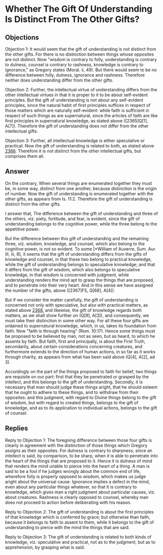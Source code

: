 # Whether The Gift Of Understanding Is Distinct From The Other Gifts?

## Objections

Objection 1: It would seem that the gift of understanding is not distinct from the other gifts. For there is no distinction between things whose opposites are not distinct. Now "wisdom is contrary to folly, understanding is contrary to dulness, counsel is contrary to rashness, knowledge is contrary to ignorance," as Gregory states (Moral. ii, 49). But there would seem to be no difference between folly, dulness, ignorance and rashness. Therefore neither does understanding differ from the other gifts.

Objection 2: Further, the intellectual virtue of understanding differs from the other intellectual virtues in that it is proper to it to be about self-evident principles. But the gift of understanding is not about any self-evident principles, since the natural habit of first principles suffices in respect of those matters which are naturally self-evident: while faith is sufficient in respect of such things as are supernatural, since the articles of faith are like first principles in supernatural knowledge, as stated above ([2365]Q[1], A[7]). Therefore the gift of understanding does not differ from the other intellectual gifts.

Objection 3: Further, all intellectual knowledge is either speculative or practical. Now the gift of understanding is related to both, as stated above [2366](A[3]). Therefore it is not distinct from the other intellectual gifts, but comprises them all.

## Answer

On the contrary, When several things are enumerated together they must be, in some way, distinct from one another, because distinction is the origin of number. Now the gift of understanding is enumerated together with the other gifts, as appears from Is. 11:2. Therefore the gift of understanding is distinct from the other gifts.

I answer that, The difference between the gift of understanding and three of the others, viz. piety, fortitude, and fear, is evident, since the gift of understanding belongs to the cognitive power, while the three belong to the appetitive power.

But the difference between this gift of understanding and the remaining three, viz. wisdom, knowledge, and counsel, which also belong to the cognitive power, is not so evident. To some [*William of Auxerre, Sum. Aur. III, iii, 8], it seems that the gift of understanding differs from the gifts of knowledge and counsel, in that these two belong to practical knowledge, while the gift of understanding belongs to speculative knowledge; and that it differs from the gift of wisdom, which also belongs to speculative knowledge, in that wisdom is concerned with judgment, while understanding renders the mind apt to grasp the things that are proposed, and to penetrate into their very heart. And in this sense we have assigned the number of the gifts, above ([2367]FS, Q[68], A[4]).

But if we consider the matter carefully, the gift of understanding is concerned not only with speculative, but also with practical matters, as stated above [2368](A[3]), and likewise, the gift of knowledge regards both matters, as we shall show further on (Q[9], A[3]), and consequently, we must take their distinction in some other way. For all these four gifts are ordained to supernatural knowledge, which, in us, takes its foundation from faith. Now "faith is through hearing" (Rom. 10:17). Hence some things must be proposed to be believed by man, not as seen, but as heard, to which he assents by faith. But faith, first and principally, is about the First Truth, secondarily, about certain considerations concerning creatures, and furthermore extends to the direction of human actions, in so far as it works through charity, as appears from what has been said above (Q[4], A[2], ad 3).

Accordingly on the part of the things proposed to faith for belief, two things are requisite on our part: first that they be penetrated or grasped by the intellect, and this belongs to the gift of understanding. Secondly, it is necessary that man should judge these things aright, that he should esteem that he ought to adhere to these things, and to withdraw from their opposites: and this judgment, with regard to Divine things belong to the gift of wisdom, but with regard to created things, belongs to the gift of knowledge, and as to its application to individual actions, belongs to the gift of counsel.

## Replies

Reply to Objection 1: The foregoing difference between those four gifts is clearly in agreement with the distinction of those things which Gregory assigns as their opposites. For dulness is contrary to sharpness, since an intellect is said, by comparison, to be sharp, when it is able to penetrate into the heart of the things that are proposed to it. Hence it is dulness of mind that renders the mind unable to pierce into the heart of a thing. A man is said to be a fool if he judges wrongly about the common end of life, wherefore folly is properly opposed to wisdom, which makes us judge aright about the universal cause. Ignorance implies a defect in the mind, even about any particular things whatever, so that it is contrary to knowledge, which gives man a right judgment about particular causes, viz. about creatures. Rashness is clearly opposed to counsel, whereby man does not proceed to action before deliberating with his reason.

Reply to Objection 2: The gift of understanding is about the first principles of that knowledge which is conferred by grace; but otherwise than faith, because it belongs to faith to assent to them, while it belongs to the gift of understanding to pierce with the mind the things that are said.

Reply to Objection 3: The gift of understanding is related to both kinds of knowledge, viz. speculative and practical, not as to the judgment, but as to apprehension, by grasping what is said.